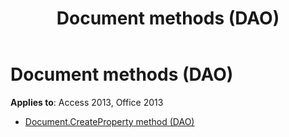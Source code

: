 ﻿---
title: Document methods (DAO)
TOCTitle: Methods
ms:assetid: ded29f01-7169-4f4d-a409-43a729a1b817
ms:mtpsurl: https://msdn.microsoft.com/library/Dn125813(v=office.15)
ms:contentKeyID: 52074685
ms.date: 09/18/2015
mtps_version: v=office.15
---

# Document methods (DAO)


**Applies to**: Access 2013, Office 2013



  - [Document.CreateProperty method (DAO)](document-createproperty-method-dao.md)

